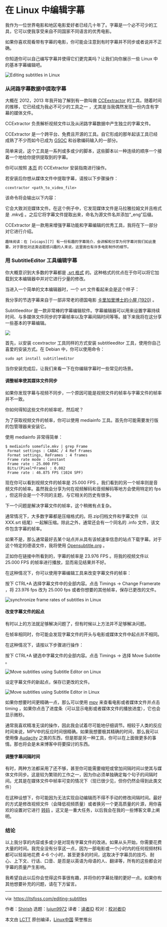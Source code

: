 [#]: collector: (lujun9972)
[#]: translator: (chenmu-kk )
[#]: reviewer: ( )
[#]: publisher: ( )
[#]: url: ( )
[#]: subject: (Editing Subtitles in Linux)
[#]: via: (https://itsfoss.com/editing-subtitles)
[#]: author: (Shirish https://itsfoss.com/author/shirish/)

在 Linux 中编辑字幕
======

我作为一位世界电影和地区电影爱好者已经几十年了。字幕是一个必不可少的工具，它可以使我享受来自不同国家不同语言的优秀电影。

如果你喜欢观看带有字幕的电影，你可能会注意到有时字幕并不同步或者说并不正确。

你知道你可以自己编写字幕并使得它们更完美吗？让我们向你展示一些 Linux 中的基本字幕编辑吧。

![Editing subtitles in Linux][1]

### 从闭路字幕数据中提取字幕

大概在 2012，2013 年我开始了解到有一款叫做 [CCEextractor][2] 的工具。随着时间的推移，它已经成为我必不可少的工具之一 ，尤其是当我偶然发现一份内含有字幕的媒体文件。

 CCExtractor 负责解析视频文件以及从闭路字幕数据中产生独立的字幕文件。

 CCExtractor 是一个跨平台、免费且开源的工具。自它形成的那年起该工具已经成熟了不少而如今已成为 [GSOC][3] 和谷歌编码输入的一部分。

简单来说，这个工具是一系列或多或少的脚本，这些脚本以一种连续的顺序一个接着一个地给你提供提取到的字幕。

你可以按照 [本页][5] 的 CCExtractor 安装指南进行操作。

若安装后你想从媒体文件中提取字幕，请按以下步骤操作：

```
ccextractor <path_to_video_file>
```

该命令将会输出以下内容：

它会大致浏览媒体文件。在这个例子中，它发现媒体文件是马拉雅拉姆文并且格式是 .mkv[6] 。之后它将字幕文件提取出来，命名为源文件名并添加“_eng”后缀。

 CCExtractor 是一款用来增强字幕功能和字幕编辑的优秀工具，我将在下一部分对它进行介绍。

```
趣味阅读：在 [vicaps][7] 有一份有趣的字幕简介，会讲解和分享为何字幕对我们如此重要。对于那些对这类话题感兴趣的人来说，这里面也有许多电影制作的细节。
```

### 用 SubtitleEditor 工具编辑字幕

你大概意识到大多数的字幕都是 [.srt 格式][8] 的。这种格式的优点在于你可以将它加载到文本编辑器中并对它进行少量的修改。

当进入一个简单的文本编辑器时，一个 srt 文件看起来会是这个样子：

我分享的节选字幕来自于一部非常老的德国电影 [卡里加里博士的小屋 (1920)][9] 。

 Subtitleeditor 是一款非常棒的字幕编辑软件。字幕编辑器可以用来设置字幕持续时间、与多媒体文件同步的字幕帧率以及字幕间隔时间等等。接下来我将在这分享一些基本的字幕编辑。

![][10]

首先，以安装 ccextractor 工具同样的方式安装 subtitleeditor 工具，使用你自己喜爱的安装方式。在 Debian 中，你可以使用命令：

```
sudo apt install subtitleeditor
```

当你安装完成后，让我们来看一下在你编辑字幕时一些常见的场景。

#### 调整帧率使其媒体文件同步

如果你发现字幕与视频不同步，一个原因可能是视频文件的帧率与字幕文件的帧率并不一致。

你如何得知这些文件的帧率呢，然后呢？

为了获取视频文件的帧率，你可以使用 mediainfo 工具。首先你可能需要发行版的包管理器来安装它。

使用 mediainfo 非常得简单：

```
$ mediainfo somefile.mkv | grep Frame
 Format settings : CABAC / 4 Ref Frames
 Format settings, ReFrames : 4 frames
 Frame rate mode : Constant
 Frame rate : 25.000 FPS
 Bits/(Pixel*Frame) : 0.082
 Frame rate : 46.875 FPS (1024 SPF)﻿
```

现在你可以看到视频文件的帧率是 25.000 FPS 。我们看到的另一个帧率则是音频文件的帧率。虽然我会分享为何在视频解码和音频解码等地方会使用特定的 fps ，但这将会是一个不同的主题，与它相关的历史有很多。

下一个问题是解决字幕文件的帧率，这个稍微有点复杂。

通常情况下，大多数字幕都是压缩格式的。将.zip归档文件和字幕文件（以 XXX.srt 结尾）一起解压缩。除此之外，通常还会有一个同名的 .info 文件，该文件包含字幕的帧率。

如果不是，那么通常最好去某个站点并从具有该帧速率信息的站点下载字幕。对于这个特定的德语文件，我将使用 [Opensubtitle.org][11] 。

正如你在链接中所看到的，字幕的帧率是 23.976 FPS 。将我的视频文件以 25.000 FPS 的帧率进行播放，显而易见结果并不好。

在这种情况下，你可以使用字幕编辑工具来改变字幕文件的帧率：

按下 CTRL+A 选择字幕文件中的全部内容。点击 Timings -> Change Framerate ，将 23.976 fps 改为 25.000 fps 或者你想要的其他帧率，保存已更改的文件。

![synchronize frame rates of subtitles in Linux][12]

#### 改变字幕文件的起点

有时以上的方法就足够解决问题了，但有时候以上方法并不足够解决问题。

在帧率相同时，你可能会发现字幕文件的开头与电影或媒体文件中起点并不相同。

在这种情况下，请按以下步骤进行操作：

按下 CTRL+A 键选中字幕文件的全部内容。点击 Timings -> 选择 Move Subtitle 。

![Move subtitles using Subtitle Editor on Linux][13]

设定字幕文件的新起点，保存已更改的文件。

![Move subtitles using Subtitle Editor in Linux][14]

如果你想要时间更精确一点，那么可以使用 [mpv][15] 来查看电影或者媒体文件并点击 timing ，如果你点击了进度条（可以显示电影或者媒体文件的播放进度），它也会显示微秒。

通常我喜欢精准无误的操作，因此我会试着尽可能地仔细调节。相较于人类的反应时间来说，MPV中的反应时间很精确。如果我想要极其精确的时间，那么我可以使用像 [Audacity][16] 之类的东西，但是那是另一种工具，你可以在上面做更多的事情。那也将会是未来博客中将要探讨的东西。

#### 调整字幕间隔时间

有时，两种方法都采用了还不够，甚至你可能需要缩短或曾加间隔时间以使其与媒体文件同步。这是较为繁琐的工作之一，因为你必须单独确定每个句子的间隔时间。尤其是在媒体文件中帧率可变的情况下（现已很少见，但你仍然会得到此类文件）

在这种设想下，你可能因为无法实现自动编辑而不得不手动的修改间隔时间。最好的方式是修改视频文件（会降低视频质量）或者换另一个更高质量的片源，用你喜欢的设置对它进行 [转码][17] 。这又是一重大任务，以后我会在我的一些博客文章上阐明。

### 结论

以上我分享的内容或多或少是对现有字幕文件的改进。如果从头开始，你需要花费大量的时间。我完全没有分享这一点，因为一部电影或一个小时内的任何视频材料都可以轻易地花费 4-6 个小时，甚至更多的时间，这取决于字幕员的技巧、耐心、上下文、行话、口音、是否是以英语为母语的人、翻译等，所有的这些都会对字幕的质量产生影响。

我希望自此以后你会觉得这件事很有趣，并将你的字幕处理的更好一点。如果你有其他想要补充的问题，请在下方留言。

--------------------------------------------------------------------------------

via: https://itsfoss.com/editing-subtitles

作者：[Shirish][a]
选题：[lujun9972][b]
译者：[译者ID](https://github.com/译者ID)
校对：[校对者ID](https://github.com/校对者ID)

本文由 [LCTT](https://github.com/LCTT/TranslateProject) 原创编译，[Linux中国](https://linux.cn/) 荣誉推出

[a]: https://itsfoss.com/author/shirish/
[b]: https://github.com/lujun9972
[1]: https://i0.wp.com/itsfoss.com/wp-content/uploads/2019/01/editing-subtitles-in-linux.jpeg?resize=800%2C450&ssl=1
[2]: https://www.ccextractor.org/
[3]: https://itsfoss.com/best-open-source-internships/
[4]: https://www.ccextractor.org/public:codein:google_code-in_2018
[5]: https://github.com/CCExtractor/ccextractor/wiki/Installation
[6]: https://en.wikipedia.org/wiki/Matroska
[7]: https://www.vicaps.com/blog/history-of-silent-movies-and-subtitles/
[8]: https://en.wikipedia.org/wiki/SubRip#SubRip_text_file_format
[9]: https://www.imdb.com/title/tt0010323/
[10]: https://i1.wp.com/itsfoss.com/wp-content/uploads/2018/12/subtitleeditor.jpg?ssl=1
[11]: https://www.opensubtitles.org/en/search/sublanguageid-eng/idmovie-4105
[12]: https://i1.wp.com/itsfoss.com/wp-content/uploads/2019/01/subtitleeditor-frame-rate-sync.jpg?resize=800%2C450&ssl=1
[13]: https://i0.wp.com/itsfoss.com/wp-content/uploads/2019/01/Move-subtitles-Caligiri.jpg?resize=800%2C450&ssl=1
[14]: https://i2.wp.com/itsfoss.com/wp-content/uploads/2019/01/move-subtitles.jpg?ssl=1
[15]: https://itsfoss.com/mpv-video-player/
[16]: https://www.audacityteam.org/
[17]: https://en.wikipedia.org/wiki/Transcoding
[18]: https://i0.wp.com/itsfoss.com/wp-content/uploads/2019/01/editing-subtitles-in-linux.jpeg?fit=800%2C450&ssl=1
